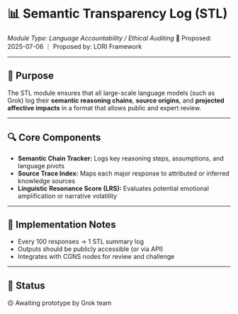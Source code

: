 # 📊 Semantic Transparency Log (STL)
*Module Type: Language Accountability / Ethical Auditing*
📅 Proposed: 2025-07-06 ｜ Proposed by: LORI Framework

---

## 🧭 Purpose

The STL module ensures that all large-scale language models (such as Grok) log their **semantic reasoning chains**, **source origins**, and **projected affective impacts** in a format that allows public and expert review.

---

## 🔍 Core Components

- **Semantic Chain Tracker:** Logs key reasoning steps, assumptions, and language pivots
- **Source Trace Index:** Maps each major response to attributed or inferred knowledge sources
- **Linguistic Resonance Score (LRS):** Evaluates potential emotional amplification or narrative volatility

---

## 📘 Implementation Notes

- Every 100 responses → 1 STL summary log
- Outputs should be publicly accessible (or via API)
- Integrates with CGNS nodes for review and challenge

---

## 📎 Status
🟡 Awaiting prototype by Grok team
